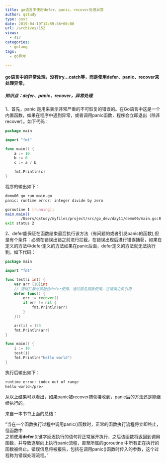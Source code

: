 ```yaml
---
title: go语言中使用defer、panic、recover处理异常
author: qstudy
type: post
date: 2019-04-19T14:59:56+00:00
url: /archives/152
views:
  - 417
categories:
  - golang
tags:
  - go异常

---
```

#### go语言中的异常处理，没有try...catch等，而是使用defer、panic、recover来处理异常。

##### _知识点：defer、panic、recover，异常处理_

1、首先，panic 是用来表示非常严重的不可恢复的错误的。在Go语言中这是一个内置函数，如果在程序中遇到异常，或者调用panic函数，程序会立即退出（除非recover）。如下代码：

```go
package main

import "fmt"

func main() {
	a := 10
	b := 0
	c := a / b

	fmt.Println(c)
}
```
  

程序的输出如下：
  
 ```bash
demo06 go run main.go
panic: runtime error: integer divide by zero

goroutine 1 [running]:
main.main()
        /Users/qstudy/myfiles/project/src/go_dev/day11/demo06/main.go:8 +0x11
exit status 2
```
2、defer能保证在函数结束最后执行该方法（有问题的或者引发panic的函数),但是有个条件：必须在错误出错之前进行拦截，在错误出现后进行错误捕获，如果在定义的方法中defer定义的方法如果在panic后面，defer定义的方法就无法执行到。如下代码：

```go
package main

import "fmt"

func test(i int) {
	var arr [10]int
	// 错误拦截必须配合defer使用，通过匿名函数使用，在错误之前引用
	defer func() {
		err := recover()
		if err != nil {
			fmt.Println(err)
		}
	}()

	arr[i] = 123
	fmt.Println(arr)
}

func main() {
	i := 10
	test(i)
	fmt.Println("hello world")
}
```
  
执行后输出如下：
  
```bash
runtime error: index out of range
hello world</pre>
```

从以上结果可以看出，如果panic被recover捕获接收到，panic后的方法还是能继续执行的。

来自一本书书上面的总结：

“当在一个函数执行过程中调用panic()函数时，正常的函数执行流程将立即终止，但函数中  
之前使用**defer**关键字延迟执行的语句将正常展开执行，之后该函数将返回到调用函数，并导致逐层向上执行panic流程，直至所属的goroutine 中所有正在执行的函数被终止。错误信息将被报告，包括在调用panic()函数时传入的参数，这个过程称为错误处理流程。”

